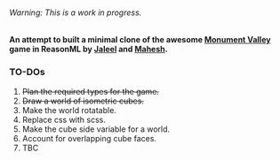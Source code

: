 ###### Warning: This is a work in progress.
#### An attempt to built a minimal clone of the awesome [Monument Valley](https://en.wikipedia.org/wiki/Monument_Valley_(video_game)) game in ReasonML by [Jaleel](https://github.com/ajaleelp) and [Mahesh](https://github.com/mahesh-krishnakumar).


### TO-DOs

1. ~~Plan the required types for the game.~~
2. ~~Draw a world of isometric cubes.~~
3. Make the world rotatable.
4. Replace css with scss.
5. Make the cube side variable for a world.
6. Account for overlapping cube faces.
6. TBC
